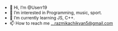 - 👋 Hi, I’m @Userr19
- 👀 I’m interested in Programming, music, sport.
- 🌱 I’m currently learning JS, C++.
- 📫 How to reach me ...razmikachikyan5@gmail.com

<!---
Userr19/Userr19 is a ✨ special ✨ repository because its `README.md` (this file) appears on your GitHub profile.
You can click the Preview link to take a look at your changes.
--->
